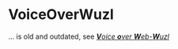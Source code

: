# VoiceOverWuzl
... is old and outdated, see [***V**oice **o**ver **W**eb-**W**uzl*](https://github.com/Spi3lot/voww)
